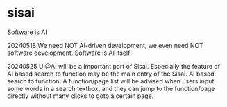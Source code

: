 # sisai
Software is AI

20240518 We need NOT AI-driven development, we even need NOT software development. Software is AI itself!

20240525 UI@AI will be a important part of Sisai. Especially the feature of AI based search to function may be the main entry of the Sisai.
AI based search to function: A function/page list will be advised when users input some words in a search textbox, and they can jump to the function/page directly without many clicks to goto a certain page.
